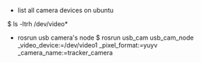 

* list all camera devices on ubuntu

$ ls -ltrh /dev/video*


* rosrun usb camera's node
$ rosrun usb_cam usb_cam_node _video_device:=/dev/video1 _pixel_format:=yuyv _camera_name:=tracker_camera
